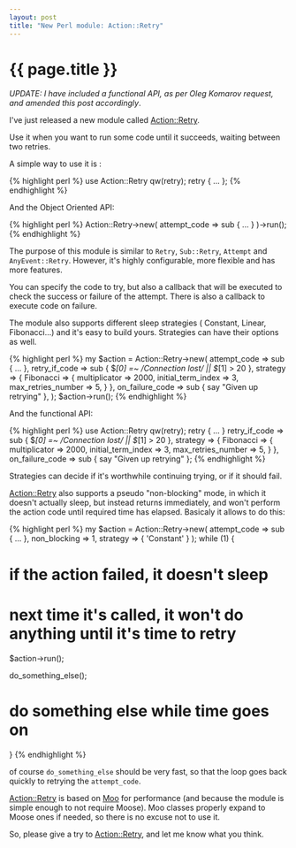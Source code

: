 ```yaml
---
layout: post
title: "New Perl module: Action::Retry"
---
```


# {{ page.title }}

*UPDATE: I have included a functional API, as per Oleg Komarov request, and amended this post accordingly*.

I've just released a new module called
[Action::Retry](https://metacpan.org/module/Action::Retry).

Use it when you want to run some code until it succeeds, waiting between two
retries.

A simple way to use it is :

{% highlight perl %}
use Action::Retry qw(retry);
retry { ... };
{% endhighlight %}

And the Object Oriented API:

{% highlight perl %}
Action::Retry->new( attempt_code => sub { ... } )->run();
{% endhighlight %}

The purpose of this module is similar to `Retry`, `Sub::Retry`, `Attempt` and
`AnyEvent::Retry`. However, it's highly configurable, more flexible and has
more features.

You can specify the code to try, but also a callback that will be executed to
check the success or failure of the attempt. There is also a callback to execute code on
failure.

The module also supports different sleep strategies ( Constant, Linear,
Fibonacci...) and it's easy to build yours. Strategies can have their options
as well.

{% highlight perl %}
my $action = Action::Retry->new(
  attempt_code => sub { ... },
  retry_if_code => sub { $_[0] =~ /Connection lost/ || $_[1] > 20 },
  strategy => { Fibonacci => { multiplicator => 2000,
                               initial_term_index => 3,
                               max_retries_number => 5,
                             }
              },
  on_failure_code => sub { say "Given up retrying" },
);
$action->run();
{% endhighlight %}

And the functional API:

{% highlight perl %}
  use Action::Retry qw(retry);
  retry { ... }
  retry_if_code => sub { $_[0] =~ /Connection lost/ || $_[1] > 20 },
  strategy => { Fibonacci => { multiplicator => 2000,
                               initial_term_index => 3,
                               max_retries_number => 5,
                             }
              },
  on_failure_code => sub { say "Given up retrying" };
{% endhighlight %}

Strategies can decide if it's worthwhile continuing trying, or if it should fail.

[Action::Retry](https://metacpan.org/module/Action::Retry) also supports a
pseudo "non-blocking" mode, in which it doesn't actually sleep, but instead
returns immediately, and won't perform the action code until required time has
elapsed. Basicaly it allows to do this:

{% highlight perl %}
my $action = Action::Retry->new(
  attempt_code => sub { ... },
  non_blocking => 1,
  strategy => { 'Constant' }
);
while (1) {
  # if the action failed, it doesn't sleep
  # next time it's called, it won't do anything until it's time to retry
  $action->run();

  do_something_else();
  # do something else while time goes on

}
{% endhighlight %}

of course `do_something_else` should be very fast, so that the loop goes back
quickly to retrying the `attempt_code`.

[Action::Retry](https://metacpan.org/module/Action::Retry) is based on
[Moo](https://metacpan.org/module/Moo) for performance (and because the module
is simple enough to not require Moose). Moo classes properly expand to Moose
ones if needed, so there is no excuse not to use it.

So, please give a try to
[Action::Retry](https://metacpan.org/module/Action::Retry), and let me know
what you think.

